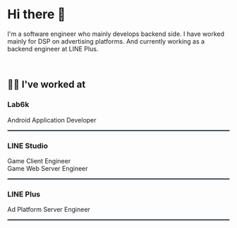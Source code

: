 # Hi there 👋

I'm a software engineer who mainly develops backend side. I have worked mainly for DSP on advertising platforms. And currently working as a backend engineer at LINE Plus.

<br>

## 🧑‍💻 I've worked at

### Lab6k

Android Application Developer

<hr style="border: solid 1px #6b7885;">

### LINE Studio

Game Client Engineer  
Game Web Server Engineer

<hr style="border: solid 1px #6b7885;">

### LINE Plus

Ad Platform Server Engineer

<hr style="border: solid 1px #6b7885;">
